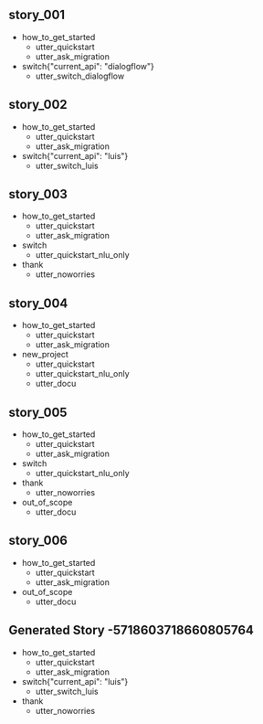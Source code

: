 ## story_001
* how_to_get_started
  - utter_quickstart
  - utter_ask_migration
* switch{"current_api": "dialogflow"}
  - utter_switch_dialogflow

## story_002
* how_to_get_started
  - utter_quickstart
  - utter_ask_migration
* switch{"current_api": "luis"}
  - utter_switch_luis

## story_003
* how_to_get_started
  - utter_quickstart
  - utter_ask_migration
* switch
  - utter_quickstart_nlu_only
* thank
  - utter_noworries


## story_004
* how_to_get_started
  - utter_quickstart
  - utter_ask_migration
* new_project
  - utter_quickstart
  - utter_quickstart_nlu_only
  - utter_docu

## story_005
* how_to_get_started
  - utter_quickstart
  - utter_ask_migration
* switch
  - utter_quickstart_nlu_only
* thank
  - utter_noworries
* out_of_scope
  - utter_docu

## story_006
* how_to_get_started
  - utter_quickstart
  - utter_ask_migration
* out_of_scope
  - utter_docu

## Generated Story -5718603718660805764
* how_to_get_started
    - utter_quickstart
    - utter_ask_migration
* switch{"current_api": "luis"}
    - utter_switch_luis
* thank
    - utter_noworries
